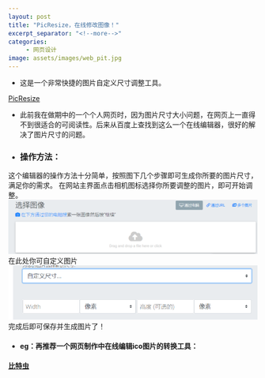 ```yaml
---
layout: post
title: "PicResize，在线修改图像！"
excerpt_separator: "<!--more-->"
categories:
     - 网页设计
image: assets/images/web_pit.jpg
---
```

+ 这是一个非常快捷的图片自定义尺寸调整工具。
<!--more-->

[PicResize](https://picresize.com/cn)
+ 此前我在做期中的一个个人网页时，因为图片尺寸大小问题，在网页上一直得不到很适合的可阅读性。后来从百度上查找到这么一个在线编辑器，很好的解决了图片尺寸的问题。
+ ### 操作方法：
这个编辑器的操作方法十分简单，按照图下几个步骤即可生成你所要的图片尺寸，满足你的需求。
在网站主界面点击相机图标选择你所要调整的图片，即可开始调整。
![Alt text](/assets/images/picresize_choose.png)
<br>
在此处你可自定义图片
![Alt text](/assets/images/picresize_diy.png)
完成后即可保存并生成图片了！

+ #### eg：再推荐一个网页制作中在线编辑ico图片的转换工具：
#### [比特虫](http://www.bitbug.net/) 
